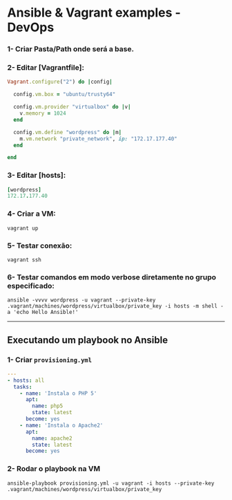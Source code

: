 # Ansible & Vagrant examples - DevOps

### 1- Criar Pasta/Path onde será a base.

### 2- Editar [Vagrantfile]:
```rb
Vagrant.configure("2") do |config|

  config.vm.box = "ubuntu/trusty64"

  config.vm.provider "virtualbox" do |v|
    v.memory = 1024
  end

  config.vm.define "wordpress" do |m|
    m.vm.network "private_network", ip: "172.17.177.40"
  end

end
```

### 3- Editar [hosts]:
```rb
[wordpress]
172.17.177.40
```

### 4- Criar a VM:
`vagrant up`

### 5- Testar conexão:
`vagrant ssh`

### 6- Testar comandos em modo verbose diretamente no grupo especificado:
`ansible -vvvv wordpress -u vagrant --private-key .vagrant/machines/wordpress/virtualbox/private_key -i hosts -m shell -a 'echo Hello Ansible!'`

-------------------------------------------
## Executando um playbook no Ansible

### 1- Criar `provisioning.yml`
```yml
---
- hosts: all
  tasks:
    - name: 'Instala o PHP 5'
      apt:
        name: php5
        state: latest
      become: yes
    - name: 'Instala o Apache2'
      apt:
        name: apache2
        state: latest
      become: yes 
``` 

### 2- Rodar o playbook na VM
`ansible-playbook provisioning.yml -u vagrant -i hosts --private-key .vagrant/machines/wordpress/virtualbox/private_key`

